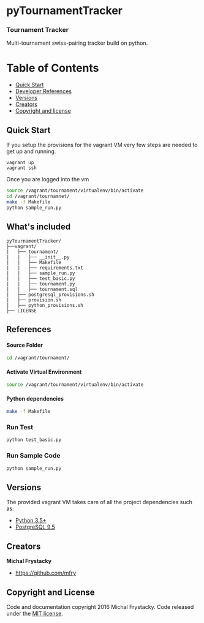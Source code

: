 # pyTournamentTracker
### Tournament Tracker
Multi-tournament swiss-pairing tracker build on python.
# Table of Contents

*   [Quick Start](#quick-start)
*   [Developer References](#references)
*   [Versions](#versions)
*   [Creators](#creators)
*   [Copyright and license](#copyright-and-license)

## Quick Start
If you setup the provisions for the vagrant VM very few steps are needed to get up and running.
```
vagrant up
vagrant ssh  
```
<a name="quick-start"></a>Once you are logged into the vm
``` bash
source /vagrant/tournament/virtualenv/bin/activate
cd /vagrant/tournamnet/
make -f Makefile
python sample_run.py    
```

## What's included

```
pyTournamentTracker/
├──vagrant/
|   ├── tournament/
|   |   ├── __init__.py
|   |   ├── Makefile
|   |   ├── requirements.txt
|   |   ├── sample_run.py
|   |   ├── test_basic.py
|   |   ├── tournament.py
|   |   ├── tournament.sql
|   ├── postgresql_provisions.sh
|   ├── provision.sh
|   ├── python_provisions.sh
├── LICENSE
```
## References

#### Source Folder

``` bash
cd /vagrant/tournament/
```

#### Activate Virtual Environment

``` bash
source /vagrant/tournament/virtualenv/bin/activate
```

#### Python dependencies

``` bash
make -f Makefile
```

### Run Test
```bash
python test_basic.py
```

### Run Sample Code
```bash
python sample_run.py
```

## Versions
The provided vagrant VM takes care of all the project dependencies such as:
*   [Python 3.5+](https://docs.python.org/3/whatsnew/3.5.html)
*   [PostgreSQL 9.5](https://wiki.postgresql.org/wiki/What's_new_in_PostgreSQL_9.5)

## Creators

**Michal Frystacky**

* <https://github.com/mfry>

## Copyright and License
Code and documentation copyright 2016 Michal Frystacky. Code released under the [MIT license](https://github.com/MFry/pyTournamentTracker/blob/master/LICENSE).
